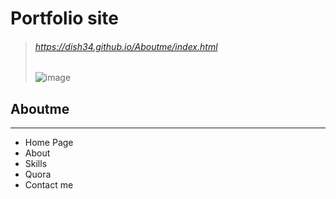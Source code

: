 # Portfolio site

> ###### https://dish34.github.io/Aboutme/index.html
>
> ![image](https://user-images.githubusercontent.com/37023998/63600584-71daf800-c5e1-11e9-83aa-bfed76b9d979.png)

## Aboutme

---

- Home Page
- About
- Skills
- Quora
- Contact me
